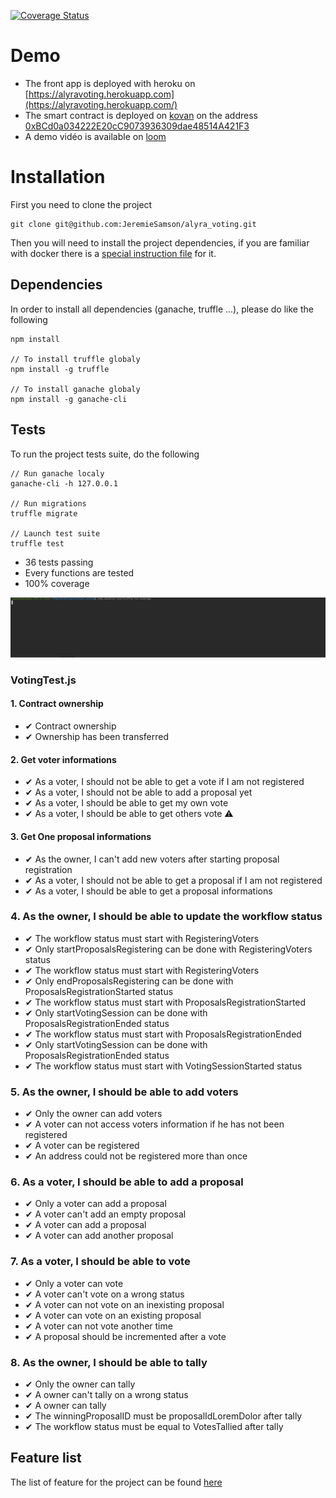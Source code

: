 [![Coverage Status](https://coveralls.io/repos/github/JeremieSamson/alyra_voting/badge.svg?branch=main)](https://coveralls.io/github/JeremieSamson/alyra_voting?branch=main)
# Demo

- The front app is deployed with heroku on [https://alyravoting.herokuapp.com](https://alyravoting.herokuapp.com/)
- The smart contract is deployed on [kovan](https://kovan.etherscan.io/) on the address [0xBCd0a034222E20cC9073936309dae48514A421F3](https://kovan.etherscan.io/address/0xBCd0a034222E20cC9073936309dae48514A421F3)
- A demo vidéo is available on [loom](https://www.loom.com/share/5046679b3eba4d1da26ccdd3c654408e)

# Installation

First you need to clone the project 

```
git clone git@github.com:JeremieSamson/alyra_voting.git
```

Then you will need to install the project dependencies, if you are familiar with docker there is a [special instruction file](docs/docker.md) for it.

## Dependencies

In order to install all dependencies (ganache, truffle ...), please do like the following

```
npm install

// To install truffle globaly
npm install -g truffle

// To install ganache globaly
npm install -g ganache-cli
```

## Tests

To run the project tests suite, do the following

```
// Run ganache localy
ganache-cli -h 127.0.0.1

// Run migrations
truffle migrate

// Launch test suite
truffle test
```

- 36 tests passing
- Every functions are tested 
- 100% coverage

![](docs/images/functional_tests.gif)


### VotingTest.js

#### 1. Contract ownership

- ✔ Contract ownership
- ✔ Ownership has been transferred

#### 2. Get voter informations

- ✔ As a voter, I should not be able to get a vote if I am not registered
- ✔ As a voter, I should not be able to add a proposal yet
- ✔ As a voter, I should be able to get my own vote
- ✔ As a voter, I should be able to get others vote ⚠️

#### 3. Get One proposal informations

- ✔ As the owner, I can't add new voters after starting proposal registration
- ✔ As a voter, I should not be able to get a proposal if I am not registered
- ✔ As a voter, I should be able to get a proposal informations

### 4. As the owner, I should be able to update the workflow status

- ✔ The workflow status must start with RegisteringVoters
- ✔ Only startProposalsRegistering can be done with RegisteringVoters status
- ✔ The workflow status must start with RegisteringVoters
- ✔ Only endProposalsRegistering can be done with ProposalsRegistrationStarted status
- ✔ The workflow status must start with ProposalsRegistrationStarted
- ✔ Only startVotingSession can be done with ProposalsRegistrationEnded status
- ✔ The workflow status must start with ProposalsRegistrationEnded
- ✔ Only startVotingSession can be done with ProposalsRegistrationEnded status
- ✔ The workflow status must start with VotingSessionStarted status

### 5. As the owner, I should be able to add voters

- ✔ Only the owner can add voters
- ✔ A voter can not access voters information if he has not been registered
- ✔ A voter can be registered
- ✔ An address could not be registered more than once

### 6. As a voter, I should be able to add a proposal

- ✔ Only a voter can add a proposal
- ✔ A voter can't add an empty proposal
- ✔ A voter can add a proposal
- ✔ A voter can add another proposal

### 7. As a voter, I should be able to vote

- ✔ Only a voter can vote
- ✔ A voter can't vote on a wrong status
- ✔ A voter can not vote on an inexisting proposal
- ✔ A voter can vote on an existing proposal
- ✔ A voter can not vote another time
- ✔ A proposal should be incremented after a vote

### 8. As the owner, I should be able to tally

- ✔ Only the owner can tally
- ✔ A owner can't tally on a wrong status
- ✔ A owner can tally
- ✔ The winningProposalID must be proposalIdLoremDolor after tally
- ✔ The workflow status must be equal to VotesTallied after tally

## Feature list 

The list of feature for the project can be found [here](docs/features.md)
    
